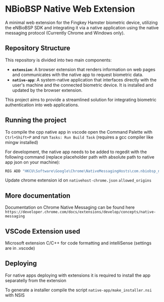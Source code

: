 # NBioBSP Native Web Extension

A minimal web extension for the Fingkey Hamster biometric device, utilizing the eNBioBSP SDK and integrating it via a native application using the native messaging protocol (Currently Chrome and Windows only).

## Repository Structure

This repository is divided into two main components:

- **`extension`**: A browser extension that renders information on web pages and communicates with the native app to request biometric data.
- **`native-app`**: A system-native application that interfaces directly with the user's machine and the connected biometric device. It is installed and updated by the browser extension.

This project aims to provide a streamlined solution for integrating biometric authentication into web applications.

## Running the project

To compile the cpp native app in vscode open the Command Palette with `Ctrl+Shift+P` and run `Tasks: Run Build Task` (requires a gcc compiler like mingw installed)

For development, the native app needs to be added to regedit with the following command (replace placeholder path with absolute path to native app json on your machine):

```bash
REG ADD "HKCU\Software\Google\Chrome\NativeMessagingHosts\com.nbiobsp_native_web_ext" /ve /t REG_SZ /d "C:\path\to\nmh-manifest.json" /f
```

Update chrome extension id on `nativehost-chrome.json` `allowed_origins`

## More documentation

Documentation on Chrome Native Messaging can be found here `https://developer.chrome.com/docs/extensions/develop/concepts/native-messaging`

## VSCode Extension used

Microsoft extension C/C++ for code formatting and intelliSense (settings are in .vscode)

## Deploying

For native apps deploying with extensions it is required to install the app separatelly from the extension

To generate a installer compile the script `native-app/make_installer.nsi` with NSIS
